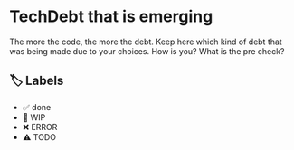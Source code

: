 # TechDebt that is emerging

The more the code, the more the debt. Keep here which kind of debt that was being made due to your choices. How is you?  What is the pre check?

## 🏷️ Labels

- ✅ done
- 🚧 WIP
- ❌ ERROR
- ⚠ TODO
